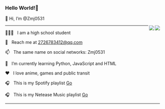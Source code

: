 ### Hello World!🤔
👋 Hi, I’m @Zmj0531

<img align="right" src="https://github-readme-stats.vercel.app/api?username=Zmj0531&show_icons=true&text_color=#343434&bg_color=ffffff&hide_title=true&border_color=2f80ed" />
<img align="right" src="https://github-readme-stats.vercel.app/api/top-langs/?username=Zmj0531&show_icons=true&text_color=#343434&bg_color=ffffff&hide_title=true&border_color=2f80ed" />

***

👨🏻‍💻 &nbsp; I am a high school student 

📧 &nbsp; Reach me at 2726783412@qq.com

📫 &nbsp; The same name on social networks: Zmj0531

🌱 &nbsp; I’m currently learning Python, JavaScript and HTML

❤️ &nbsp; I love anime, games and public transit

🎧 &nbsp; This is my Spotify playlist [Go](https://open.spotify.com/playlist/6SzPyb3vO9cmjZEpozj7En?si=803a98389fe84639)

🎧 &nbsp; This is my Netease Music playlist [Go](https://music.163.com/playlist?id=7411498960&userid=1346956236)

***
